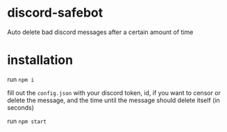 # discord-safebot

Auto delete bad discord messages after a certain amount of time

# installation

run `npm i`

fill out the `config.json` with your discord token, id, if you want to censor or delete the message, and the time until the message should delete itself (in seconds)

run `npm start`
